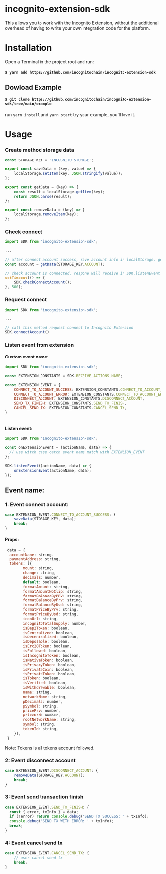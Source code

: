 # incognito-extension-sdk
This allows you to work with the Incognito Extension, without the additional overhead of having to write your own integration code for the platform.

# Installation
Open a Terminal in the project root and run:

#### `$ yarn add https://github.com/incognitochain/incognito-extension-sdk`

## Dowload Example

#### `$ git clone https://github.com/incognitochain/incognito-extension-sdk/tree/main/example`

run `yarn install` and `yarn start` try your example, you'll love it.

# Usage

### Create method storage data

```javascript
const STORAGE_KEY = 'INCOGNITO_STORAGE';

export const saveData = (key, value) => {
    localStorage.setItem(key, JSON.stringify(value));
};

export const getData = (key) => {
    const result = localStorage.getItem(key);
    return JSON.parse(result);
};

export const removeData = (key) => {
    localStorage.removeItem(key);
};
```

### Check connect

```javascript
import SDK from 'incognito-extension-sdk';

...

// after connect account success, save account info in localStorage, get account info when reload tab
const account = getData(STORAGE_KEY.ACCOUNT);

// check account is connected, respone will receive in SDK.listenEvent
setTimeout(() => {
    SDK.checkConnectAccount();
}, 500);

```
### Request connect

```javascript
import SDK from 'incognito-extension-sdk';

...

// call this method request connect to Incognito Extension
SDK.connectAccount()

```
### Listen event from extension

#### Custom event name:

```javascript
import SDK from 'incognito-extension-sdk';

const EXTENSION_CONSTANTS = SDK.RECEIVE_ACTIONS_NAME;

const EXTENSION_EVENT = {
    CONNECT_TO_ACCOUNT_SUCCESS: EXTENSION_CONSTANTS.CONNECT_TO_ACCOUNT_SUCCESS,
    CONNECT_TO_ACCOUNT_ERROR: EXTENSION_CONSTANTS.CONNECT_TO_ACCOUNT_ERROR,
    DISCONNECT_ACCOUNT: EXTENSION_CONSTANTS.DISCONNECT_ACCOUNT,
    SEND_TX_FINISH: EXTENSION_CONSTANTS.SEND_TX_FINISH,
    CANCEL_SEND_TX: EXTENSION_CONSTANTS.CANCEL_SEND_TX,
}
  
```

#### Listen event:

```javascript
import SDK from 'incognito-extension-sdk';

const onExtensionEvent = (actionName, data) => {
  // use witch case catch event name match with EXTENSION_EVENT
};

SDK.listenEvent((actionName, data) => {
    onExtensionEvent(actionName, data);
});

```

## Event name:

### 1. Event connect account:

```javascript
case EXTENSION_EVENT.CONNECT_TO_ACCOUNT_SUCCESS: {
    saveData(STORAGE_KEY, data);
    break;
}
```

#### Props:
```javascript 
 data = {
  accountNane: string,
  paymentAddress: string,
  tokens: [{
        mount: string,
        change: string,
        decimals: number,
        default: boolean,
        formatAmount: string,
        formatAmountNoClip: string,
        formatBalanceByPRV: string,
        formatBalanceByPrv: string,
        formatBalanceByUsd: string,
        formatPriceByPrv: string,
        formatPriceByUsd: string,
        iconUrl: string,
        incognitoTotalSupply: number,
        isBep2Token: boolean,
        isCentralized: boolean,
        isDecentralized: boolean,
        isDeposable: boolean,
        isErc20Token: boolean,
        isFollowed: boolean,
        isIncognitoToken: boolean,
        isNativeToken: boolean,
        isPrivacyToken: boolean,
        isPrivateCoin: boolean,
        isPrivateToken: boolean,
        isToken: boolean,
        isVerified: boolean,
        isWithdrawable: boolean,
        name: string,
        networkName: string,
        pDecimals: number,
        pSymbol: string,
        pricePrv: number,
        priceUsd: number,
        rootNetworkName: string,
        symbol: string,
        tokenId: string,
    }],
 }
```
Note: Tokens is all tokens account followed.

### 2: Event disconnect account

```javascript
case EXTENSION_EVENT.DISCONNECT_ACCOUNT: {
    removeData(STORAGE_KEY.ACCOUNT);
    break;
}
```

### 3: Event send transaction finish

```javascript
case EXTENSION_EVENT.SEND_TX_FINISH: {
  const { error, txInfo } = data;
  if (!error) return console.debug('SEND TX SUCCESS: ' + txInfo);
  console.debug('SEND TX WITH ERROR: ' + txInfo);
  break;
}
```

### 4: Event cancel send tx

```javascript
case EXTENSION_EVENT.CANCEL_SEND_TX: {
    // user cancel send tx
    break;
}

```


  
